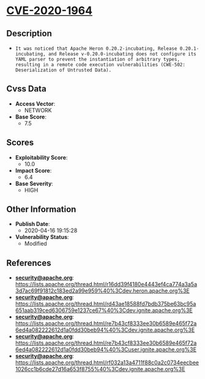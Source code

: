 
# [CVE-2020-1964](https://cve.mitre.org/cgi-bin/cvename.cgi?name=CVE-2020-1964)

## Description

- `It was noticed that Apache Heron 0.20.2-incubating, Release 0.20.1-incubating, and Release v-0.20.0-incubating does not configure its YAML parser to prevent the instantiation of arbitrary types, resulting in a remote code execution vulnerabilities (CWE-502: Deserialization of Untrusted Data).`

## Cvss Data

- **Access Vector**:
  - NETWORK
- **Base Score**:
  - 7.5

## Scores

- **Exploitability Score**:
  - 10.0
- **Impact Score**:
  - 6.4
- **Base Severity**:
  - HIGH

## Other Information

- **Publish Date**:
  - 2020-04-16 19:15:28
- **Vulnerability Status**:
  - Modified

## References

- **security@apache.org**: https://lists.apache.org/thread.html/r16dd39f4180e4443ef4ca774a3a5a3d7ac69f91812c183ed2a99e959%40%3Cdev.heron.apache.org%3E
- **security@apache.org**: https://lists.apache.org/thread.html/rd43ae18588fd7bdb375be63bc95a651aab319ced6306759e1237ce67%40%3Cdev.ignite.apache.org%3E
- **security@apache.org**: https://lists.apache.org/thread.html/re7b43cf8333ee30b6589e465f72a6ed4a082222612d1a0fdd30beb94%40%3Cdev.ignite.apache.org%3E
- **security@apache.org**: https://lists.apache.org/thread.html/re7b43cf8333ee30b6589e465f72a6ed4a082222612d1a0fdd30beb94%40%3Cuser.ignite.apache.org%3E
- **security@apache.org**: https://lists.apache.org/thread.html/rf032a13a4711f88c0a2c0734eecbee1026cc1b6cde27d16a653f8755%40%3Cdev.ignite.apache.org%3E
